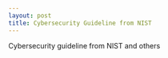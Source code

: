 ```yaml
---
layout: post
title: Cybersecurity Guideline from NIST
---
```


Cybersecurity guideline from NIST and others

